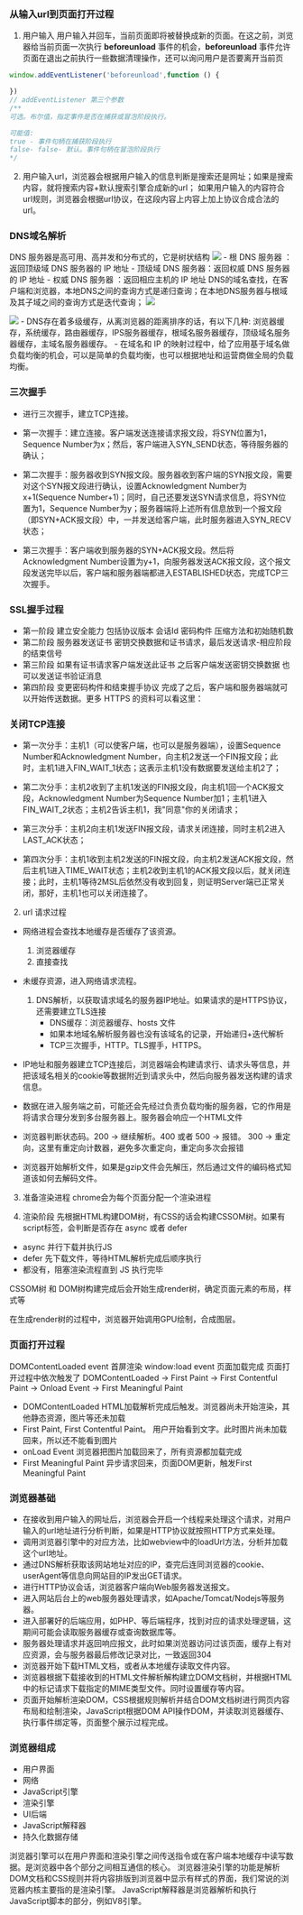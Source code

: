 ### 从输入url到页面打开过程

1. 用户输入
用户输入并回车，当前页面即将被替换成新的页面。在这之前，浏览器给当前页面一次执行 **beforeunload** 事件的机会，**beforeunload** 事件允许页面在退出之前执行一些数据清理操作，还可以询问用户是否要离开当前页
```js
window.addEventListener('beforeunload',function () {

})
// addEventListener 第三个参数
/**
可选。布尔值，指定事件是否在捕获或冒泡阶段执行。

可能值:
true - 事件句柄在捕获阶段执行
false- false- 默认。事件句柄在冒泡阶段执行
*/
```

2. 用户输入url，浏览器会根据用户输入的信息判断是搜索还是网址；如果是搜索内容，就将搜索内容+默认搜索引擎合成新的url；
如果用户输入的内容符合url规则，浏览器会根据url协议，在这段内容上内容上加上协议合成合法的url。


### DNS域名解析
DNS 服务器是高可用、高并发和分布式的，它是树状结构
![](https://raw.githubusercontent.com/LuckyWinty/blog/master/images/broswer/1580300339022.jpg)
    - 根 DNS 服务器 ：返回顶级域 DNS 服务器的 IP 地址
    - 顶级域 DNS 服务器：返回权威 DNS 服务器的 IP 地址
    - 权威 DNS 服务器 ：返回相应主机的 IP 地址
DNS的域名查找，在客户端和浏览器，本地DNS之间的查询方式是递归查询；在本地DNS服务器与根域及其子域之间的查询方式是迭代查询；
![](https://raw.githubusercontent.com/LuckyWinty/blog/master/images/broswer/1580310912169.jpg)

![](https://raw.githubusercontent.com/LuckyWinty/blog/master/images/broswer/1580311229864.jpg)
    - DNS存在着多级缓存，从离浏览器的距离排序的话，有以下几种: 浏览器缓存，系统缓存，路由器缓存，IPS服务器缓存，根域名服务器缓存，顶级域名服务器缓存，主域名服务器缓存。
    - 在域名和 IP 的映射过程中，给了应用基于域名做负载均衡的机会，可以是简单的负载均衡，也可以根据地址和运营商做全局的负载均衡。

### 三次握手

- 进行三次握手，建立TCP连接。

- 第一次握手：建立连接。客户端发送连接请求报文段，将SYN位置为1，Sequence Number为x；然后，客户端进入SYN_SEND状态，等待服务器的确认；

- 第二次握手：服务器收到SYN报文段。服务器收到客户端的SYN报文段，需要对这个SYN报文段进行确认，设置Acknowledgment Number为x+1(Sequence Number+1)；同时，自己还要发送SYN请求信息，将SYN位置为1，Sequence Number为y；服务器端将上述所有信息放到一个报文段（即SYN+ACK报文段）中，一并发送给客户端，此时服务器进入SYN_RECV状态；

- 第三次握手：客户端收到服务器的SYN+ACK报文段。然后将Acknowledgment Number设置为y+1，向服务器发送ACK报文段，这个报文段发送完毕以后，客户端和服务器端都进入ESTABLISHED状态，完成TCP三次握手。

### SSL握手过程

- 第一阶段 建立安全能力 包括协议版本 会话Id 密码构件 压缩方法和初始随机数
- 第二阶段 服务器发送证书 密钥交换数据和证书请求，最后发送请求-相应阶段的结束信号
- 第三阶段 如果有证书请求客户端发送此证书 之后客户端发送密钥交换数据 也可以发送证书验证消息
- 第四阶段 变更密码构件和结束握手协议
完成了之后，客户端和服务器端就可以开始传送数据。更多 HTTPS 的资料可以看这里：

### 关闭TCP连接
- 第一次分手：主机1（可以使客户端，也可以是服务器端），设置Sequence Number和Acknowledgment Number，向主机2发送一个FIN报文段；此时，主机1进入FIN_WAIT_1状态；这表示主机1没有数据要发送给主机2了；

- 第二次分手：主机2收到了主机1发送的FIN报文段，向主机1回一个ACK报文段，Acknowledgment Number为Sequence Number加1；主机1进入FIN_WAIT_2状态；主机2告诉主机1，我"同意"你的关闭请求；

- 第三次分手：主机2向主机1发送FIN报文段，请求关闭连接，同时主机2进入LAST_ACK状态；

- 第四次分手：主机1收到主机2发送的FIN报文段，向主机2发送ACK报文段，然后主机1进入TIME_WAIT状态；主机2收到主机1的ACK报文段以后，就关闭连接；此时，主机1等待2MSL后依然没有收到回复，则证明Server端已正常关闭，那好，主机1也可以关闭连接了。

2. url 请求过程
- 网络进程会查找本地缓存是否缓存了该资源。
    1. 浏览器缓存
    2. 直接查找
- 未缓存资源，进入网络请求流程。
    1. DNS解析，以获取请求域名的服务器IP地址。如果请求的是HTTPS协议，还需要建立TLS连接
        - DNS缓存：浏览器缓存、hosts 文件
        - 如果本地域名解析服务器也没有该域名的记录，开始递归+迭代解析
        - TCP三次握手，HTTP。TLS握手，HTTPS。
        
- IP地址和服务器建立TCP连接后，浏览器端会构建请求行、请求头等信息，并把该域名相关的cookie等数据附近到请求头中，然后向服务器发送构建的请求信息。
- 数据在进入服务端之前，可能还会先经过负责负载均衡的服务器，它的作用是将请求合理分发到多台服务器上。服务器会响应一个HTML文件

- 浏览器判断状态码。200 -> 继续解析。400 或者 500 -> 报错。 300 -> 重定向，这里有重定向计数器，避免多次重定向，重定向多次会报错

- 浏览器开始解析文件，如果是gzip文件会先解压，然后通过文件的编码格式知道该如何去解码文件。

3. 准备渲染进程
chrome会为每个页面分配一个渲染进程

4. 渲染阶段
先根据HTML构建DOM树，有CSS的话会构建CSSOM树。如果有script标签，会判断是否存在 async 或者 defer
- async 并行下载并执行JS
- defer 先下载文件，等待HTML解析完成后顺序执行
- 都没有，阻塞渲染流程直到 JS 执行完毕

CSSOM树 和 DOM树构建完成后会开始生成render树，确定页面元素的布局，样式等

在生成render树的过程中，浏览器开始调用GPU绘制，合成图层。


### 页面打开过程
DOMContentLoaded event 首屏渲染
window:load event 页面加载完成
页面打开过程中依次触发了 DOMContentLoaded -> First Paint -> First Contentful Paint -> Onload Event -> First Meaningful Paint

- DOMContentLoaded 
HTML加载解析完成后触发。浏览器尚未开始渲染，其他静态资源，图片等还未加载
- First Paint, First Contentful Paint。
用户开始看到文字。此时图片尚未加载回来，所以还不能看到图片
-  onLoad Event 
浏览器把图片加载回来了，所有资源都加载完成
- First Meaningful Paint
异步请求回来，页面DOM更新，触发First Meaningful Paint

### 浏览器基础
- 在接收到用户输入的网址后，浏览器会开启一个线程来处理这个请求，对用户输入的url地址进行分析判断，如果是HTTP协议就按照HTTP方式来处理。
- 调用浏览器引擎中的对应方法，比如webview中的loadUrl方法，分析并加载这个url地址。
- 通过DNS解析获取该网站地址对应的IP，查完后连同浏览器的cookie、userAgent等信息向网站目的IP发出GET请求。
- 进行HTTP协议会话，浏览器客户端向Web服务器发送报文。
- 进入网站后台上的web服务器处理请求，如Apache/Tomcat/Nodejs等服务器。
- 进入部署好的后端应用，如PHP、等后端程序，找到对应的请求处理逻辑，这期间可能会读取服务器缓存或查询数据库等。
- 服务器处理请求并返回响应报文，此时如果浏览器访问过该页面，缓存上有对应资源，会与服务器最后修改记录对比，一致返回304
- 浏览器开始下载HTML文档，或者从本地缓存读取文件内容。
- 浏览器根据下载接收到的HTML文件解析解构建立DOM文档树，并根据HTML中的标记请求下载指定的MIME类型文件。同时设置缓存等内容。
- 页面开始解析渲染DOM，CSS根据规则解析并结合DOM文档树进行网页内容布局和绘制渲染，JavaScript根据DOM API操作DOM，并读取浏览器缓存、执行事件绑定等，页面整个展示过程完成。

### 浏览器组成
- 用户界面
- 网络
- JavaScript引擎
- 渲染引擎
- UI后端
- JavaScript解释器
- 持久化数据存储

浏览器引擎可以在用户界面和渲染引擎之间传送指令或在客户端本地缓存中读写数据。是浏览器中各个部分之间相互通信的核心。
浏览器渲染引擎的功能是解析DOM文档和CSS规则并将内容排版到浏览器中显示有样式的界面，我们常说的浏览器内核主要指的是渲染引擎。
JavaScript解释器是浏览器解析和执行JavaScript脚本的部分，例如V8引擎。


